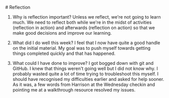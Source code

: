 #   R e f l e c t i o n  

1. Why is reflection important?
Unless we reflect, we're not going to learn much. We need to reflect both while we're in the midst of activities (reflection in action) and afterwards (reflection on action) so that we make good decisions and improve our learning.

2. What did I do well this week?
I feel that I now have quite a good handle on the initial material. My goal was to push myself towards getting things completed quickly and that has happened.

3. What could I have done to improve?
 I got bogged down with git and GitHub. I knew that things weren't going well but I did not know why. I probably wasted quite a lot of time trying to troubleshoot this myself. I should have recognised my difficulties earlier and asked for help sooner. As it was, a few words from Harrison at the Wednesday checkin and pointing me at a walkthrough resource resolved my issues.
